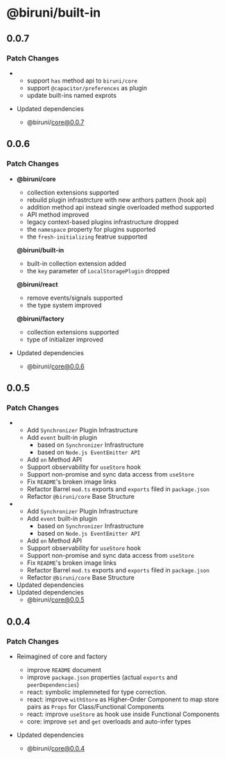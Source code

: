 # @biruni/built-in

## 0.0.7

### Patch Changes

- - support `has` method api to `biruni/core`
  - support `@capacitor/preferences` as plugin
  - update built-ins named exprots

- Updated dependencies
  - @biruni/core@0.0.7

## 0.0.6

### Patch Changes

- **@biruni/core**

  - collection extensions supported
  - rebuild plugin infrastrcture with new anthors pattern (hook api)
  - addition method api instead single overloaded method supported
  - API method improved
  - legacy context-based plugins infrastructure dropped
  - the `namespace` property for plugins supported
  - the `fresh-initializing` featrue supported

  **@biruni/built-in**

  - built-in collection extension added
  - the `key` parameter of `LocalStoragePlugin` dropped

  **@biruni/react**

  - remove events/signals supported
  - the type system improved

  **@biruni/factory**

  - collection extensions supported
  - type of initializer improved

- Updated dependencies
  - @biruni/core@0.0.6

## 0.0.5

### Patch Changes

- - Add `Synchronizer` Plugin Infrastructure
  - Add `event` built-in plugin
    - based on `Synchronizer` Infrastructure
    - based on `Node.js EventEmitter API`
  - Add `on` Method API
  - Support observability for `useStore` hook
  - Support non-promise and sync data access from `useStore`
  - Fix `README`'s broken image links
  - Refactor Barrel `mod.ts` exports and `exports` filed in `package.json`
  - Refactor `@biruni/core` Base Structure
- - Add `Synchronizer` Plugin Infrastructure
  - Add `event` built-in plugin
    - based on `Synchronizer` Infrastructure
    - based on `Node.js EventEmitter API`
  - Add `on` Method API
  - Support observability for `useStore` hook
  - Support non-promise and sync data access from `useStore`
  - Fix `README`'s broken image links
  - Refactor Barrel `mod.ts` exports and `exports` filed in `package.json`
  - Refactor `@biruni/core` Base Structure
- Updated dependencies
- Updated dependencies
  - @biruni/core@0.0.5

## 0.0.4

### Patch Changes

- Reimagined of core and factory

  - improve `README` document
  - improve `package.json` properties (actual `exports` and `peerDependencies`)
  - react: symbolic implemneted for type correction.
  - react: improve `withStore` as Higher-Order Component to map store pairs as `Props` for Class/Functional Components
  - react: improve `useStore` as hook use inside Functional Components
  - core: improve `set` and `get` overloads and auto-infer types

- Updated dependencies
  - @biruni/core@0.0.4
